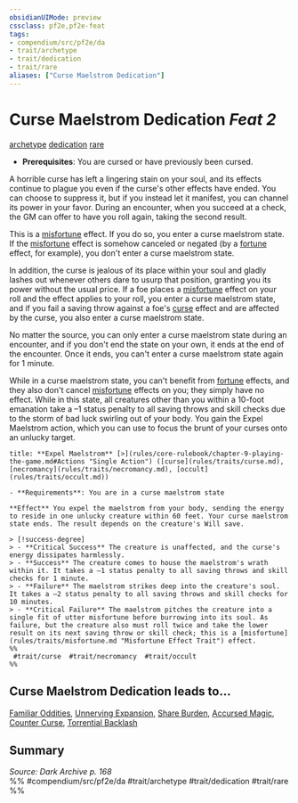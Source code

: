 ```yaml
---
obsidianUIMode: preview
cssclass: pf2e,pf2e-feat
tags:
- compendium/src/pf2e/da
- trait/archetype
- trait/dedication
- trait/rare
aliases: ["Curse Maelstrom Dedication"]
---
```

# Curse Maelstrom Dedication  *Feat 2*  
[archetype](archetype.md "Archetype Feat Trait")  [dedication](dedication.md "Dedication Feat Trait")  [rare](rare.md "Rare Rarity Trait")  

- **Prerequisites**: You are cursed or have previously been cursed.

A horrible curse has left a lingering stain on your soul, and its effects continue to plague you even if the curse's other effects have ended. You can choose to suppress it, but if you instead let it manifest, you can channel its power in your favor. During an encounter, when you succeed at a check, the GM can offer to have you roll again, taking the second result.

This is a [misfortune](misfortune.md "Misfortune Effect Trait") effect. If you do so, you enter a curse maelstrom state. If the [misfortune](misfortune.md "Misfortune Effect Trait") effect is somehow canceled or negated (by a [fortune](fortune.md "Fortune Effect Trait") effect, for example), you don't enter a curse maelstrom state.

In addition, the curse is jealous of its place within your soul and gladly lashes out whenever others dare to usurp that position, granting you its power without the usual price. If a foe places a [misfortune](misfortune.md "Misfortune Effect Trait") effect on your roll and the effect applies to your roll, you enter a curse maelstrom state, and if you fail a saving throw against a foe's [curse](curse.md "Curse Effect Trait") effect and are affected by the curse, you also enter a curse maelstrom state.

No matter the source, you can only enter a curse maelstrom state during an encounter, and if you don't end the state on your own, it ends at the end of the encounter. Once it ends, you can't enter a curse maelstrom state again for 1 minute.

While in a curse maelstrom state, you can't benefit from [fortune](fortune.md "Fortune Effect Trait") effects, and they also don't cancel [misfortune](misfortune.md "Misfortune Effect Trait") effects on you; they simply have no effect. While in this state, all creatures other than you within a 10-foot emanation take a –1 status penalty to all saving throws and skill checks due to the storm of bad luck swirling out of your body. You gain the Expel Maelstrom action, which you can use to focus the brunt of your curses onto an unlucky target.

```ad-embed-ability
title: **Expel Maelstrom** [>](rules/core-rulebook/chapter-9-playing-the-game.md#Actions "Single Action") ([curse](rules/traits/curse.md), [necromancy](rules/traits/necromancy.md), [occult](rules/traits/occult.md))

- **Requirements**: You are in a curse maelstrom state

**Effect** You expel the maelstrom from your body, sending the energy to reside in one unlucky creature within 60 feet. Your curse maelstrom state ends. The result depends on the creature's Will save.

> [!success-degree] 
> - **Critical Success** The creature is unaffected, and the curse's energy dissipates harmlessly.
> - **Success** The creature comes to house the maelstrom's wrath within it. It takes a –1 status penalty to all saving throws and skill checks for 1 minute.
> - **Failure** The maelstrom strikes deep into the creature's soul. It takes a –2 status penalty to all saving throws and skill checks for 10 minutes.
> - **Critical Failure** The maelstrom pitches the creature into a single fit of utter misfortune before burrowing into its soul. As failure, but the creature also must roll twice and take the lower result on its next saving throw or skill check; this is a [misfortune](rules/traits/misfortune.md "Misfortune Effect Trait") effect.  
%%
 #trait/curse  #trait/necromancy  #trait/occult 
%%
```

## Curse Maelstrom Dedication leads to...

[Familiar Oddities](familiar-oddities-da.md), [Unnerving Expansion](unnerving-expansion-da.md), [Share Burden](share-burden-da.md), [Accursed Magic](accursed-magic-da.md), [Counter Curse](counter-curse-da.md), [Torrential Backlash](torrential-backlash-da.md)

## Summary

*Source: Dark Archive p. 168*  
%% #compendium/src/pf2e/da #trait/archetype #trait/dedication #trait/rare %%